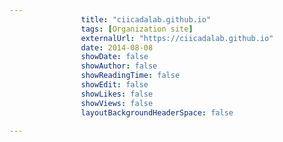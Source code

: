 ---
                title: "ciicadalab.github.io"
                tags: [Organization site]
                externalUrl: "https://ciicadalab.github.io"
                date: 2014-08-08
                showDate: false
                showAuthor: false
                showReadingTime: false
                showEdit: false
                showLikes: false
                showViews: false
                layoutBackgroundHeaderSpace: false
                ---

